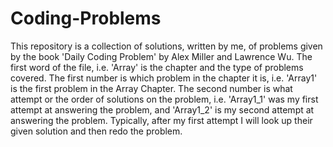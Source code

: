 # Coding-Problems

This repository is a collection of solutions, written by me, of problems given by the book 'Daily Coding Problem' by Alex Miller and Lawrence Wu.
The first word of the file, i.e. 'Array' is the chapter and the type of problems covered.
The first number is which problem in the chapter it is, i.e. 'Array1' is the first problem in the Array Chapter.
The second number is what attempt or the order of solutions on the problem, i.e. 'Array1_1' was my first attempt at answering the problem,
and 'Array1_2' is my second attempt at answering the problem. Typically, after my first attempt I will look up their given solution and then redo the problem.
